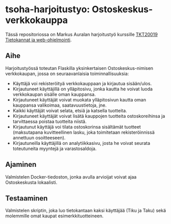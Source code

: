 # tsoha-harjoitustyo: Ostoskeskus-verkkokauppa

Tässä repositoriossa on Markus Auralan harjoitustyö kurssille [TKT20019 Tietokannat ja web-ohjelmointi](https://hy-tsoha.github.io/materiaali/).

## Aihe

Harjoitustyössä toteutan Flaskilla yksinkertaisen Ostoskeskus-nimisen verkkokaupan, jossa on seuraavanlaisia toiminnallisuuksia:

- Käyttäjä voi rekisteröityä verkkokauppaan ja kirjautua sisään/ulos.
- Kirjautuneet käyttäjillä on ylläpitosivu, jonka kautta he voivat luoda verkkokaupan sisälle oman kauppansa.
- Kirjautuneet käyttäjät voivat muokata ylläpitosivun kautta oman kauppansa valikoimaa, saatavuustietoja, jne.
- Kaikki käyttäjät voivat selata, etsiä ja katsella tuotteita.
- Kirjautuneet käyttäjät voivat lisätä kauppojen tuotteita ostoskoreihinsa ja tarvittaessa poistaa tuotteita niistä.
- Kirjautunut käyttäjä voi tilata ostoskorinsa sisältämät tuotteet (maksutapana kuvitteellinen lasku, joka toimitetaan rekisteröinnissä annettuun osoitteeseen).
- Kirjautuneilla käyttäjillä on analytiikkasivu, josta he voivat seurata toteutuneita myyntejä ja varastosaldoja.

## Ajaminen

Valmistelen Docker-tiedoston, jonka avulla arvioijat voivat ajaa Ostoskeskusta lokaalisti.

## Testaaminen

Valmistelen skriptin, joka luo tietokantaan kaksi käyttäjää (Tiku ja Taku) sekä molemmille omat kaupat esimerkkituotteineen.
